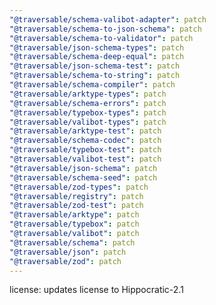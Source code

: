 ```yaml
---
"@traversable/schema-valibot-adapter": patch
"@traversable/schema-to-json-schema": patch
"@traversable/schema-to-validator": patch
"@traversable/json-schema-types": patch
"@traversable/schema-deep-equal": patch
"@traversable/json-schema-test": patch
"@traversable/schema-to-string": patch
"@traversable/schema-compiler": patch
"@traversable/arktype-types": patch
"@traversable/schema-errors": patch
"@traversable/typebox-types": patch
"@traversable/valibot-types": patch
"@traversable/arktype-test": patch
"@traversable/schema-codec": patch
"@traversable/typebox-test": patch
"@traversable/valibot-test": patch
"@traversable/json-schema": patch
"@traversable/schema-seed": patch
"@traversable/zod-types": patch
"@traversable/registry": patch
"@traversable/zod-test": patch
"@traversable/arktype": patch
"@traversable/typebox": patch
"@traversable/valibot": patch
"@traversable/schema": patch
"@traversable/json": patch
"@traversable/zod": patch
---
```


license: updates license to Hippocratic-2.1
